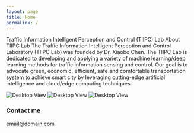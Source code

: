 ```yaml
---
layout: page
title: Home
permalink: /
---
```


Traffic Information Intelligent Perception and Control (TIIPC) Lab
About TIIPC Lab
The Traffic Information Intelligent Perception and Control Laboratory (TIIPC Lab) was founded by Dr. Xiaobo Chen. The TIIPC Lab is dedicated to developing and applying a variety of machine learning/deep learning methods for traffic information sensing and control. Our goal is to advocate green, economic, efficient, safe and comfortable transportation system to achieve smart city by leveraging cutting-edge artificial intelligence and cloud/edge computing techniques.

![Desktop View](/images/img/img1.png)
![Desktop View](/images/img/img2.png)
![Desktop View](/images/img/img3.png)

### Contact me

[email@domain.com](mailto:email@domain.com)